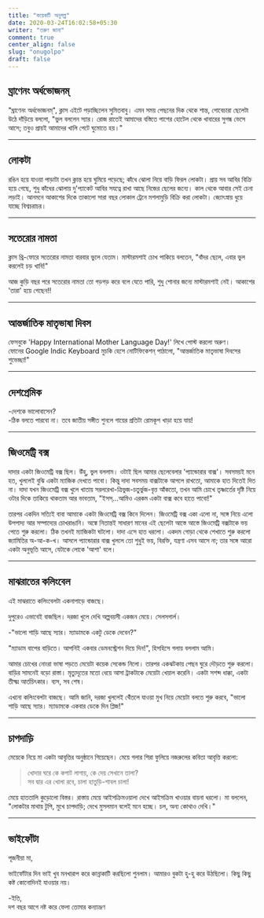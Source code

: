 ```yaml
---
title: "কয়েকটি অনুগল্প"
date: 2020-03-24T16:02:58+05:30
writer: "তরুণ জানা"
comment: true
center_align: false
slug: "onugolpo"
draft: false
---
```


## ঘ্রাণেনং অর্ধভোজনম্

"ঘ্রাণেনং অর্ধভোজনম্", ক্লাস এইটে পড়াচ্ছিলেন সুমিতবাবু।
এমন সময় পেছনের দিক থেকে শান্ত, গোবেচারা ছেলেটা উঠে দাঁড়িয়ে বললো, "ভুল বললেন স্যার। রোজ রাতেই আমাদের বস্তিতে 
পাশের হোটেল থেকে খাবারের সুগন্ধ ভেসে আসে; তবুও প্রায়ই আমাদের খালি পেটে ঘুমোতে হয়।"

---

## লোকটা

রঙিন হয়ে যাওয়া পাড়াটা তখন ক্লান্ত হয়ে ঘুমিয়ে পড়েছে; কাঁধে ঝোলা নিয়ে বাড়ি ফিরল লোকটা।
প্রায় সব আবির বিক্রি হয়ে গেছে, শুধু কাঁধের ঝোলায় দু'প্যাকেট আবির সযত্নে রাখা আছে নিজের ছেলের জন্যে। কাল থেকে 
আবার সেই চেনা লড়াই। আনমনে আকাশের দিকে তাকালো সারা বছর লোকাল ট্রেনে মশলামুড়ি বিক্রি করা লোকটা। জ্যোৎস্নায়
ধুয়ে যাচ্ছে বিশ্বচরাচর।

---

## সতেরোর নামতা

ক্লাস থ্রি-ফোরে সতেরোর নামতা বারবার ভুলে যেতাম। মাস্টারমশাই চোখ পাকিয়ে বলতেন, "বাঁদর ছেলে, এবার ভুল করলেই চড় 
খাবি!"

আজ কুড়ি বছর পরে সতেরোর নামতা তো গড়গড় করে বলে যেতে পারি, শুধু শোনার জন্যে মাস্টারমশাই নেই। আকাশের 'তারা'
হয়ে গেছেন!!

---

## আন্তর্জাতিক মাতৃভাষা দিবস

ফেসবুকে 'Happy International Mother Language Day!' লিখে পোস্ট করলো অরুণ।\
ফোনের Google Indic Keyboard মুচকি হেসে নোটিফিকেশন্‌ পাঠালো, "আন্তর্জাতিক মাতৃভাষা দিবসের শুভেচ্ছা!"

---

## দেশপ্রেমিক

-দেশকে ভালোবাসেন?\
-ঠিক বলতে পারবো না। তবে জাতীয় সঙ্গীত শুনলে গায়ের প্রতিটা রোমকূপ খাড়া হয়ে যায়!

---

## জিওমেট্রি বক্স

দাদার একটা জিওমেট্রি বক্স ছিল। উঁহু, ভুল বললাম। ওটাই ছিল আমার ছেলেবেলার 'প্যান্ডোরার বাক্স'। সবসময়ই মনে হত, 
খুললেই বুঝি একটা ম্যাজিক দেখতে পাবো। কিন্তু দাদা সবসময় বাক্সটাকে আগলে রাখতো, আমাকে হাত দিতেই দিত না। দাদা
যখন জিওমেট্রি বক্স খুলে খাতায় সরলরেখা-ত্রিভুজ-চতুর্ভুজ-বৃত্ত আঁকতো, তখন আমি চোখে তৃষ্ণার্তের দৃষ্টি নিয়ে ওটার 
দিকে তাকিয়ে থাকতাম আর ভাবতাম, "ইসস্...আমিও এরকম একটা বাক্স কবে হাতে পাবো!"

তারপর একদিন সত্যিই বাবা আমাকে একটা জিওমেট্রি বক্স কিনে দিলেন। জিওমেট্রি বক্স একা এলো না, সঙ্গে নিয়ে এলো 
উপপাদ্য আর সম্পাদ্যের চোখরাঙানি। অঙ্কে নিতান্তই সাধারণ মানের এই ছেলেটা আস্তে আস্তে জিওমেট্রি বক্সটাকে ভয় পেতে 
শুরু করলো। ঠিক তখনই ম্যাজিকটা ঘটলো। দাদা এসে হাত ধরলো। একদম গোড়া থেকে শেখাতে শুরু করলো জ্যামিতির
অ-আ-ক-খ। আসলে প্যান্ডোরার বাক্স খুললে তো শুধুই ভয়, বিরক্তি, যন্ত্রণা এসব আসে না; তার সঙ্গে আরো একটা অনুভূতি 
আসে, যেটাকে লোকে 'আশা' বলে।

---

## মাঝরাতের কলিংবেল

এই মাঝরাতে কলিংবেলটা একনাগাড়ে বাজছে।

দুপুরেও এভাবেই বাজছিল। দরজা খুলে দেখি অল্পবয়সী একজন মেয়ে। সেলসগার্ল।

-"ভালো শাড়ি আছে স্যার। ম্যাডামকে একটু ডেকে দেবেন?"

"ম্যাডাম বাপের বাড়িতে। আপনিই একবার ডেমনস্ট্রেশন দিয়ে দিন!", হিসহিসে গলায় বললাম আমি।

আমার চোখের নোংরা ভাষা পড়তে মেয়েটা কয়েক সেকেন্ড নিলো। তারপর একঝটকায় পেছন ঘুরে দৌড়তে শুরু করলো। বাড়ির
সামনেই বড়ো রাস্তা। মৃত্যুদূতের মতো ধেয়ে আসা ট্রাকটাকে মেয়েটা খেয়াল করেনি। একটা সশব্দ ধাক্কা, একটা তীক্ষ্ম 
আর্তচিৎকার। ব্যস, সব শেষ।

এখনো কলিংবেলটা বাজছে। আমি জানি, দরজা খুললেই থেঁঁতলে যাওয়া মুখ নিয়ে মেয়েটা বলতে শুরু করবে, "ভালো শাড়ি আছে 
স্যার। ম্যাডামকে একবার ডেকে দিন প্লিজ!"

---

## চাপদাড়ি

মেয়েকে নিয়ে মা একটা আবৃত্তির অনুষ্ঠানে গিয়েছেন। মেয়ে গলার শিরা ফুলিয়ে নজরুলের কবিতা আবৃত্তি করলো:

>খোদার ঘরে কে কপাট লাগায়, কে দেয় সেখানে তালা?\
সব দ্বার এর খোলা রবে, চালা হাতুড়ি-শাবল চালা!

মেয়ে হাততালি কুড়োলো বিস্তর। রাস্তায় মেয়ে আইসক্রিমওয়ালা দেখে আইসক্রিম খাওয়ার বায়না ধরলো। মা বললেন, "লোকটার 
মাথায় টুপি, মুখে চাপদাড়ি; দেখে মুসলমান বলেই মনে হচ্ছে। চল, অন্য কোথাও দেখি।"

---

## ভাইফোঁটা

পূজনীয়া মা,

ভাইফোঁটার দিন ভাই খুব মনখারাপ করে কান্নাকাটি করছিলো শুনলাম। আমারও বুকটা হু-হু করে উঠছিলো। কিছু কিছু কষ্ট কোনোদিনই যাওয়ার নয়।

-ইতি,\
দশ বছর আগে নষ্ট করে ফেলা তোমার কন্যাভ্রূণ